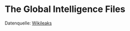 The Global Intelligence Files
=============================

Datenquelle: [Wikileaks](https://wikileaks.org/gifiles/)

